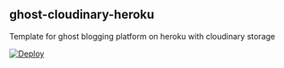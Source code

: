 ## ghost-cloudinary-heroku

Template for ghost blogging platform on heroku with cloudinary storage

[![Deploy](https://www.herokucdn.com/deploy/button.png)](https://heroku.com/deploy?template=https://github.com/tigefa4u/ghost-cloudinary-heroku)
